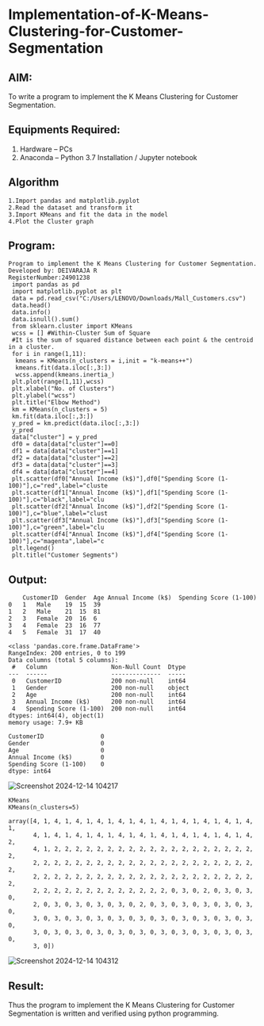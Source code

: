 # Implementation-of-K-Means-Clustering-for-Customer-Segmentation

## AIM:
To write a program to implement the K Means Clustering for Customer Segmentation.

## Equipments Required:
1. Hardware – PCs
2. Anaconda – Python 3.7 Installation / Jupyter notebook

## Algorithm
```
1.Import pandas and matplotlib.pyplot
2.Read the dataset and transform it
3.Import KMeans and fit the data in the model
4.Plot the Cluster graph 
```

## Program:
```
Program to implement the K Means Clustering for Customer Segmentation.
Developed by: DEIVARAJA R
RegisterNumber:24901238
 import pandas as pd
 import matplotlib.pyplot as plt
 data = pd.read_csv("C:/Users/LENOVO/Downloads/Mall_Customers.csv")
 data.head()
 data.info()
 data.isnull().sum()
 from sklearn.cluster import KMeans
 wcss = [] #Within-Cluster Sum of Square
 #It is the sum of squared distance between each point & the centroid in a cluster.
 for i in range(1,11):
  kmeans = KMeans(n_clusters = i,init = "k-means++")
  kmeans.fit(data.iloc[:,3:])
  wcss.append(kmeans.inertia_)
 plt.plot(range(1,11),wcss)
 plt.xlabel("No. of Clusters")
 plt.ylabel("wcss")
 plt.title("Elbow Method")
 km = KMeans(n_clusters = 5)
 km.fit(data.iloc[:,3:])
 y_pred = km.predict(data.iloc[:,3:])
 y_pred
 data["cluster"] = y_pred
 df0 = data[data["cluster"]==0]
 df1 = data[data["cluster"]==1]
 df2 = data[data["cluster"]==2]
 df3 = data[data["cluster"]==3]
 df4 = data[data["cluster"]==4]
 plt.scatter(df0["Annual Income (k$)"],df0["Spending Score (1-100)"],c="red",label="cluste
 plt.scatter(df1["Annual Income (k$)"],df1["Spending Score (1-100)"],c="black",label="clu
 plt.scatter(df2["Annual Income (k$)"],df2["Spending Score (1-100)"],c="blue",label="clust
 plt.scatter(df3["Annual Income (k$)"],df3["Spending Score (1-100)"],c="green",label="clu
 plt.scatter(df4["Annual Income (k$)"],df4["Spending Score (1-100)"],c="magenta",label="c
 plt.legend()
 plt.title("Customer Segments")
```

## Output:

```
	CustomerID	Gender	Age	Annual Income (k$)	Spending Score (1-100)
0	1	Male	19	15	39
1	2	Male	21	15	81
2	3	Female	20	16	6
3	4	Female	23	16	77
4	5	Female	31	17	40

<class 'pandas.core.frame.DataFrame'>
RangeIndex: 200 entries, 0 to 199
Data columns (total 5 columns):
 #   Column                  Non-Null Count  Dtype 
---  ------                  --------------  ----- 
 0   CustomerID              200 non-null    int64 
 1   Gender                  200 non-null    object
 2   Age                     200 non-null    int64 
 3   Annual Income (k$)      200 non-null    int64 
 4   Spending Score (1-100)  200 non-null    int64 
dtypes: int64(4), object(1)
memory usage: 7.9+ KB

CustomerID                0
Gender                    0
Age                       0
Annual Income (k$)        0
Spending Score (1-100)    0
dtype: int64
```
![Screenshot 2024-12-14 104217](https://github.com/user-attachments/assets/06a8d15b-a6d9-412d-a044-ab7298c5b369)

```
KMeans
KMeans(n_clusters=5)

array([4, 1, 4, 1, 4, 1, 4, 1, 4, 1, 4, 1, 4, 1, 4, 1, 4, 1, 4, 1, 4, 1,
       4, 1, 4, 1, 4, 1, 4, 1, 4, 1, 4, 1, 4, 1, 4, 1, 4, 1, 4, 1, 4, 2,
       4, 1, 2, 2, 2, 2, 2, 2, 2, 2, 2, 2, 2, 2, 2, 2, 2, 2, 2, 2, 2, 2,
       2, 2, 2, 2, 2, 2, 2, 2, 2, 2, 2, 2, 2, 2, 2, 2, 2, 2, 2, 2, 2, 2,
       2, 2, 2, 2, 2, 2, 2, 2, 2, 2, 2, 2, 2, 2, 2, 2, 2, 2, 2, 2, 2, 2,
       2, 2, 2, 2, 2, 2, 2, 2, 2, 2, 2, 2, 2, 0, 3, 0, 2, 0, 3, 0, 3, 0,
       2, 0, 3, 0, 3, 0, 3, 0, 3, 0, 2, 0, 3, 0, 3, 0, 3, 0, 3, 0, 3, 0,
       3, 0, 3, 0, 3, 0, 3, 0, 3, 0, 3, 0, 3, 0, 3, 0, 3, 0, 3, 0, 3, 0,
       3, 0, 3, 0, 3, 0, 3, 0, 3, 0, 3, 0, 3, 0, 3, 0, 3, 0, 3, 0, 3, 0,
       3, 0])
```

![Screenshot 2024-12-14 104312](https://github.com/user-attachments/assets/6930fea1-9753-4df3-9ede-474873feb5c2)


## Result:
Thus the program to implement the K Means Clustering for Customer Segmentation is written and verified using python programming.
